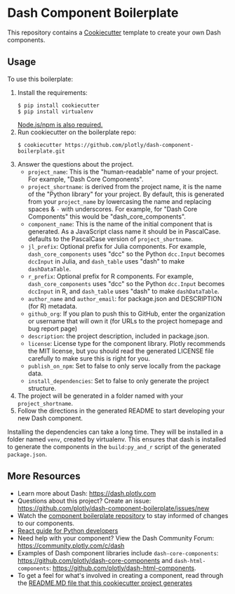 # Dash Component Boilerplate

This repository contains a [Cookiecutter](https://github.com/audreyr/cookiecutter) template to create your own Dash components.

## Usage

To use this boilerplate:

1. Install the requirements:
    ```
    $ pip install cookiecutter
    $ pip install virtualenv
    ```
   [Node.js/npm is also required.](https://nodejs.org/en/)
2. Run cookiecutter on the boilerplate repo:
    ```
    $ cookiecutter https://github.com/plotly/dash-component-boilerplate.git
    ```
3. Answer the questions about the project.
    - `project_name`: This is the "human-readable" name of your project. For example, "Dash Core Components".
    - `project_shortname`: is derived from the project name, it is the name of the "Python library" for your project. By default, this is generated from your `project_name` by lowercasing the name and replacing spaces & `-` with underscores. For example, for "Dash Core Components" this would be "dash_core_components".
    - `component_name`: This is the name of the initial component that is generated. As a JavaScript class name it should be in PascalCase. defaults to the PascalCase version of `project_shortname`.
    - `jl_prefix`: Optional prefix for Julia components. For example, `dash_core_components` uses "dcc" so the Python `dcc.Input` becomes `dccInput` in Julia, and `dash_table` uses "dash" to make `dashDataTable`.
    - `r_prefix`: Optional prefix for R components. For example, `dash_core_components` uses "dcc" so the Python `dcc.Input` becomes `dccInput` in R, and `dash_table` uses "dash" to make `dashDataTable`.
    - `author_name` and `author_email`: for package.json and DESCRIPTION (for R) metadata.
    - `github_org`: If you plan to push this to GitHub, enter the organization or username that will own it (for URLs to the project homepage and bug report page)
    - `description`: the project description, included in package.json.
    - `license`: License type for the component library. Plotly recommends the MIT license, but you should read the generated LICENSE file carefully to make sure this is right for you.
    - `publish_on_npm`: Set to false to only serve locally from the package data.
    - `install_dependencies`: Set to false to only generate the project structure.
4. The project will be generated in a folder named with your `project_shortname`.
5. Follow the directions in the generated README to start developing your new Dash component.

Installing the dependencies can take a long time. They will be installed in a
folder named `venv`, created by virtualenv. This ensures that dash is installed
to generate the components in the `build:py_and_r` script of the generated
`package.json`.


## More Resources

- Learn more about Dash: https://dash.plotly.com
- Questions about this project? Create an issue: https://github.com/plotly/dash-component-boilerplate/issues/new
- Watch the [component boilerplate repository](https://github.com/plotly/dash-component-boilerplate) to stay informed of changes to our components.
- [React guide for Python developers](https://dash.plotly.com/react-for-python-developers)
- Need help with your component? View the Dash Community Forum: https://community.plotly.com/c/dash
- Examples of Dash component libraries include `dash-core-components`: https://github.com/plotly/dash-core-components and `dash-html-components`: https://github.com/plotly/dash-html-components.
- To get a feel for what's involved in creating a component, read through the [README.MD file that this cookiecutter project generates](%7B%7Bcookiecutter.project_shortname%7D%7D/README.md)
